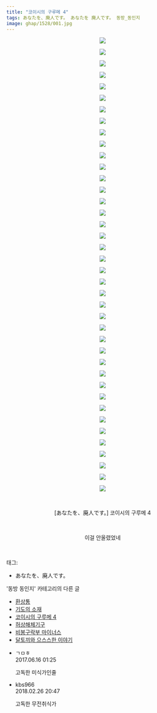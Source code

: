 ```yaml
---
title: "코이시의 구루메 4"
tags: あなたを、廃人です。 あなたを 廃人です。 동방_동인지
image: ghap/1528/001.jpg
---
```

<div class="article">
<p style="text-align: center; clear: none; float: none;"><img src="{{ site.nasurl }}/ghap/1528/001.jpg"/></p>
<p style="text-align: center; clear: none; float: none;"><img src="{{ site.nasurl }}/ghap/1528/002.jpg"/></p>
<p style="text-align: center; clear: none; float: none;"><img src="{{ site.nasurl }}/ghap/1528/003.jpg"/></p>
<p style="text-align: center; clear: none; float: none;"><img src="{{ site.nasurl }}/ghap/1528/004.jpg"/></p>
<p style="text-align: center; clear: none; float: none;"><img src="{{ site.nasurl }}/ghap/1528/005.jpg"/></p>
<p style="text-align: center; clear: none; float: none;"><img src="{{ site.nasurl }}/ghap/1528/006.jpg"/></p>
<p style="text-align: center; clear: none; float: none;"><img src="{{ site.nasurl }}/ghap/1528/007.jpg"/></p>
<p style="text-align: center; clear: none; float: none;"><img src="{{ site.nasurl }}/ghap/1528/008.jpg"/></p>
<p style="text-align: center; clear: none; float: none;"><img src="{{ site.nasurl }}/ghap/1528/009.jpg"/></p>
<p style="text-align: center; clear: none; float: none;"><img src="{{ site.nasurl }}/ghap/1528/010.jpg"/></p>
<p style="text-align: center; clear: none; float: none;"><img src="{{ site.nasurl }}/ghap/1528/011.jpg"/></p>
<p style="text-align: center; clear: none; float: none;"><img src="{{ site.nasurl }}/ghap/1528/012.jpg"/></p>
<p style="text-align: center; clear: none; float: none;"><img src="{{ site.nasurl }}/ghap/1528/013.jpg"/></p>
<p style="text-align: center; clear: none; float: none;"><img src="{{ site.nasurl }}/ghap/1528/014.jpg"/></p>
<p style="text-align: center; clear: none; float: none;"><img src="{{ site.nasurl }}/ghap/1528/015.jpg"/></p>
<p style="text-align: center; clear: none; float: none;"><img src="{{ site.nasurl }}/ghap/1528/016.jpg"/></p>
<p style="text-align: center; clear: none; float: none;"><img src="{{ site.nasurl }}/ghap/1528/017.jpg"/></p>
<p style="text-align: center; clear: none; float: none;"><img src="{{ site.nasurl }}/ghap/1528/018.jpg"/></p>
<p style="text-align: center; clear: none; float: none;"><img src="{{ site.nasurl }}/ghap/1528/019.jpg"/></p>
<p style="text-align: center; clear: none; float: none;"><img src="{{ site.nasurl }}/ghap/1528/020.jpg"/></p>
<p style="text-align: center; clear: none; float: none;"><img src="{{ site.nasurl }}/ghap/1528/021.jpg"/></p>
<p style="text-align: center; clear: none; float: none;"><img src="{{ site.nasurl }}/ghap/1528/022.jpg"/></p>
<p style="text-align: center; clear: none; float: none;"><img src="{{ site.nasurl }}/ghap/1528/023.jpg"/></p>
<p style="text-align: center; clear: none; float: none;"><img src="{{ site.nasurl }}/ghap/1528/024.jpg"/></p>
<p style="text-align: center; clear: none; float: none;"><img src="{{ site.nasurl }}/ghap/1528/025.jpg"/></p>
<p style="text-align: center; clear: none; float: none;"><img src="{{ site.nasurl }}/ghap/1528/026.jpg"/></p>
<p style="text-align: center; clear: none; float: none;"><img src="{{ site.nasurl }}/ghap/1528/027.jpg"/></p>
<p style="text-align: center; clear: none; float: none;"><img src="{{ site.nasurl }}/ghap/1528/028.jpg"/></p>
<p style="text-align: center; clear: none; float: none;"><img src="{{ site.nasurl }}/ghap/1528/029.jpg"/></p>
<p style="text-align: center; clear: none; float: none;"><img src="{{ site.nasurl }}/ghap/1528/030.jpg"/></p>
<p style="text-align: center; clear: none; float: none;"><img src="{{ site.nasurl }}/ghap/1528/031.jpg"/></p>
<p style="text-align: center; clear: none; float: none;"><img src="{{ site.nasurl }}/ghap/1528/032.jpg"/></p>
<p style="text-align: center; clear: none; float: none;"><img src="{{ site.nasurl }}/ghap/1528/033.jpg"/></p>
<p style="text-align: center; clear: none; float: none;"><img src="{{ site.nasurl }}/ghap/1528/034.jpg"/></p>
<p style="text-align: center; clear: none; float: none;"><img src="{{ site.nasurl }}/ghap/1528/035.jpg"/></p>
<p style="text-align: center; clear: none; float: none;"><img src="{{ site.nasurl }}/ghap/1528/036.jpg"/></p>
<p style="text-align: center; clear: none; float: none;"><img src="{{ site.nasurl }}/ghap/1528/037.jpg"/></p>
<p style="text-align: center; clear: none; float: none;"><img src="{{ site.nasurl }}/ghap/1528/038.jpg"/></p>
<p style="text-align: center; clear: none; float: none;"><img src="{{ site.nasurl }}/ghap/1528/039.jpg"/></p>
<p style="text-align: center; clear: none; float: none;"><img src="{{ site.nasurl }}/ghap/1528/040.jpg"/></p>
<p style="text-align: center; clear: none; float: none;"><br/></p>
<p style="text-align: center; clear: none; float: none;">[あなたを、廃人です。] 코이시의 구루메 4</p>
<p style="text-align: center; clear: none; float: none;"><br/></p>
<p style="text-align: center; clear: none; float: none;">이걸 안올렸었네</p>
<p><br/></p>
</div><div class="tagTrail">
<p>태그: </p>
<ul>
<li>あなたを、廃人です。</li>
</ul>
</div><div class="another">
<p>'동방 동인지' 카테고리의 다른 글</p>
<ul>
<li><a href="/2016-08-12-ghap_1531">환상통</a></li>
<li><a href="/2016-08-12-ghap_1529">기도의 소재</a></li>
<li><a href="/2016-08-12-ghap_1528">코이시의 구루메 4</a></li>
<li><a href="/2016-08-12-ghap_1527">허상해체기구</a></li>
<li><a href="/2016-08-12-ghap_1526">비봉구락부 마이너스</a></li>
<li><a href="/2016-08-12-ghap_1525">달토끼와 으스스한 이야기</a></li>
</ul>
</div><div class="cb_module cb_fluid">
<div class="cb_wrt cb_profile">
<div class="comment">
<ul>
<li class="cb_thumb_off" id="comment15014569">
<div class="cb_comment_area">
<div class="cb_info_area">
<div class="cb_section">
<span class="cb_nick_name">ㄱㅁㅎ</span>
</div>
<div class="cb_section">
<span class="cb_date">2017.06.16 01:25 </span>
</div>
</div>
<div class="cb_dsc_comment">
<p class="cb_dsc">
											고독한 미식가인줄
										</p>
</div>
</div></li>
<li class="cb_thumb_off" id="comment15207455">
<div class="cb_comment_area">
<div class="cb_info_area">
<div class="cb_section">
<span class="cb_nick_name">kbs966</span>
</div>
<div class="cb_section">
<span class="cb_date">2018.02.26 20:47 </span>
</div>
</div>
<div class="cb_dsc_comment">
<p class="cb_dsc">
											고독한 무전취식가
										</p>
</div>
</div></li>
</ul>
</div>
</div><!-- commentList close -->
</div>